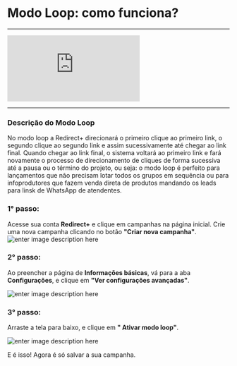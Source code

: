 ﻿# Modo Loop: como funciona?

<hr>

<div class="embed-responsive embed-responsive-16by9 col-12 col-md-8">
  <iframe class="embed-responsive-item" src="https://www.youtube.com/embed/Q1MBFPwWusg" title="YouTube video player" frameborder="0" allow="accelerometer; autoplay; clipboard-write; encrypted-media; gyroscope; picture-in-picture" allowfullscreen></iframe>
</div>

<hr>

### Descrição do Modo Loop

No modo loop a Redirect+ direcionará o primeiro clique ao primeiro link, o segundo clique ao segundo link e assim sucessivamente até chegar ao link final. Quando chegar ao link final, o sistema voltará ao primeiro link e fará novamente o processo de direcionamento de cliques de forma sucessiva até a pausa ou o término do projeto, ou seja: o modo loop é perfeito para lançamentos que não precisam lotar todos os grupos em sequência ou para infoprodutores que fazem venda direta de produtos mandando os leads para linsk de WhatsApp de atendentes.

### 1° passo:

Acesse sua conta **Redirect+** e clique em campanhas na página inicial. Crie uma nova campanha clicando no botão **"Criar nova campanha"**.
![enter image description here](https://i.imgur.com/eQfqEUp.png)

### 2° passo:

Ao preencher a página de **Informações básicas**, vá para a aba **Configurações**, e clique em **"Ver configurações avançadas"**.

![enter image description here](https://i.imgur.com/NNkBDtP.png)

### 3° passo:

Arraste a tela para baixo, e clique em **" Ativar modo loop"**.

![enter image description here](https://i.imgur.com/S1Uaj2d.png)

E é isso! Agora é só salvar a sua campanha.